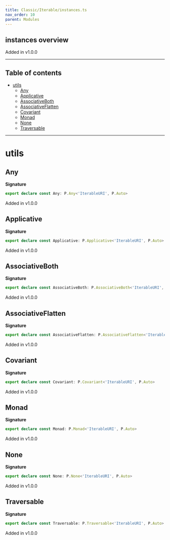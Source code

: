 ```yaml
---
title: Classic/Iterable/instances.ts
nav_order: 10
parent: Modules
---
```


## instances overview

Added in v1.0.0

---

<h2 class="text-delta">Table of contents</h2>

- [utils](#utils)
  - [Any](#any)
  - [Applicative](#applicative)
  - [AssociativeBoth](#associativeboth)
  - [AssociativeFlatten](#associativeflatten)
  - [Covariant](#covariant)
  - [Monad](#monad)
  - [None](#none)
  - [Traversable](#traversable)

---

# utils

## Any

**Signature**

```ts
export declare const Any: P.Any<'IterableURI', P.Auto>
```

Added in v1.0.0

## Applicative

**Signature**

```ts
export declare const Applicative: P.Applicative<'IterableURI', P.Auto>
```

Added in v1.0.0

## AssociativeBoth

**Signature**

```ts
export declare const AssociativeBoth: P.AssociativeBoth<'IterableURI', P.Auto>
```

Added in v1.0.0

## AssociativeFlatten

**Signature**

```ts
export declare const AssociativeFlatten: P.AssociativeFlatten<'IterableURI', P.Auto>
```

Added in v1.0.0

## Covariant

**Signature**

```ts
export declare const Covariant: P.Covariant<'IterableURI', P.Auto>
```

Added in v1.0.0

## Monad

**Signature**

```ts
export declare const Monad: P.Monad<'IterableURI', P.Auto>
```

Added in v1.0.0

## None

**Signature**

```ts
export declare const None: P.None<'IterableURI', P.Auto>
```

Added in v1.0.0

## Traversable

**Signature**

```ts
export declare const Traversable: P.Traversable<'IterableURI', P.Auto>
```

Added in v1.0.0
